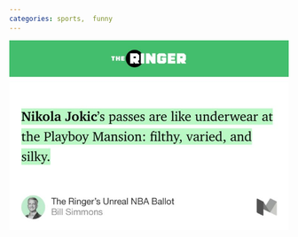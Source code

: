 ```yaml
---
categories: sports,  funny
---
```



![jokic](https://raw.githubusercontent.com/muneer78/muneer78.github.io/master/images/jokic.jpeg)



